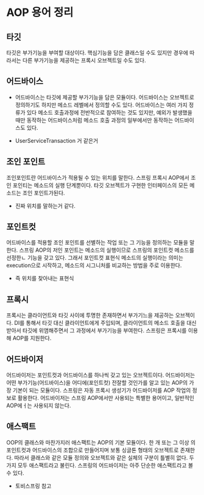 # AOP 용어 정리

## 타깃
타깃은 부가기능을 부여할 대상이다. 핵심기능을 담은 클래스일 수도 있지만 경우에 따라서는 다른 부가기능을 제공하는 프록시 오브젝트일 수도 있다.

## 어드바이스
* 어드바이스는 타깃에 제공할 부가기능을 담은 모듈이다. 어드바이스는 오브젝트로 정의하기도 하지만 메소드 레벨에서 정의할 수도 있다. 어드바이스는 여러 가지 정류가 있다 메소드 호출과정에 전반적으로 참여하는 것도 있지만, 예외가 발생했을 때만 동작하는 어드바이스처럼 메소드 호출 과정의 일부에서만 동작하는 어드바이스도 있다.

* UserServiceTransaction 거 같은거

## 조인 포인트
조인포인트란 어드바이스가 적용될 수 있는 위치를 말한다. 스프링 프록시 AOP에서 조인 포인티는 메소드의 실행 단계뿐이다. 타깃 오브젝트가 구현한 인터페이스의 모든 메소드는 조인 포인트가된다.

* 진짜 위치를 말하는거 같다.

## 포인트컷
어드바이스를 적용할 조인 포인트를 선별하는 작업 또는 그 기능을 정의하는 모듈을 말한다. 스프링 AOP의 저인 포인트는 메소드의 실행이므로 스프링의 포인트컷 메소드를 선정한ㄴ 기능을 갖고 있다. 그래서 포인트컷 표현식 메소드의 실행이라는 의미는 execution으로 시작하고, 메소드의 시그니처를 비교하는 방법을 주로 이용한다.

* 즉 위치를 찾아내는 표현식

## 프록시
프록시는 클라이언트와 타깃 사이에 투명한 존재하면서 부가기느을 제공하는 오브젝이다. DI를 통해서 타깃 대신 클라이언트에게 주입되며, 클라이언트의 메소드 호출을 대신 받아서 타깃에 위앰해주면서 그 과정에서 부가기능을 부여한다. 스프링은 프록시를 이용해 AOP를 지원한다.

## 어드바이저
어드바이저는 포인트컷과 어드바이스를 하나씩 갖고 있는 오브젝트이다. 어드바이저는 어떤 부가기능(어드바이스)을 어디에(포인트컷) 전잘할 것인가를 알고 있는 AOP의 가장 기본이 되는 모듈이다. 스프링은 자동 프록시 생성기가 어드바이저를 AOP 작업의 정보로 활용한다. 어드바이저는 스프링 AOP에서만 사용되는 특별한 용어이고, 일반적인 AOP에ㅓ는 사용되지 않는다.


## 애스팩트
OOP의 클래스와 마찬가지러 애스팩트는 AOP의 기본 모듈이다. 한 개 또는 그 이상 의 포인트컷과 어드바이스의 조합으로 만들어지며 보통 싱글톤 형태의 오브젝트로 존재한다. 따라서 클래스와 같은 모듈 정의와 오브젝트와 같은 실체의 구분이 틀별히 없다. 두 가지 모두 애스팩트라고 불린다. 스프링의 어드바이저는 아주 단순한 애스팩트라고 볼 수 있다.




* 토비스프링 참고
